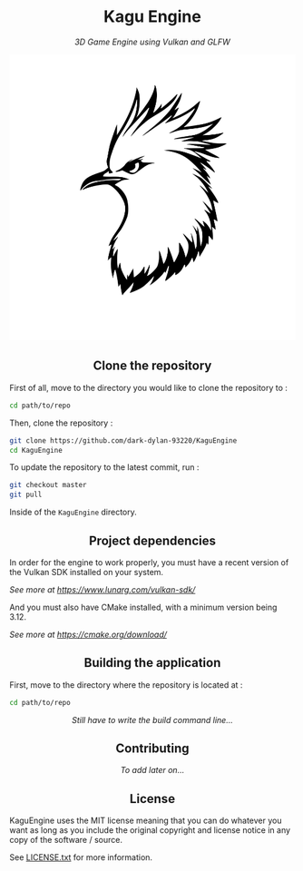 <h1 align="center">Kagu Engine</h1>

<p align="center"><i>3D Game Engine using Vulkan and GLFW</i></p>

<p align="center">
  <img src="Images/KaguEngine_Logo.png" alt="Kagu Engine logo"/>
</p>

<h2 align="center">Clone the repository</h2>

First of all, move to the directory you would like to clone the repository to :
```bash
cd path/to/repo
```

Then, clone the repository :
```bash
git clone https://github.com/dark-dylan-93220/KaguEngine
cd KaguEngine
```

To update the repository to the latest commit, run :
```bash
git checkout master
git pull
```
Inside of the `KaguEngine` directory.

<h2 align="center">Project dependencies</h2>

In order for the engine to work properly, you must have a recent version of the Vulkan SDK installed on your system.

<i>See more at https://www.lunarg.com/vulkan-sdk/</i>

And you must also have CMake installed, with a minimum version being 3.12.

<i>See more at https://cmake.org/download/</i>

<h2 align="center">Building the application</h2>

First, move to the directory where the repository is located at :
```bash
cd path/to/repo
```

<p align="center"><i>Still have to write the build command line...</i></p>

<h2 align="center">Contributing</h2>

<p align="center"><i>To add later on...</i></p>

<h2 align="center">License</h2>

KaguEngine uses the MIT license meaning that you can do whatever you want as long as you include the original copyright and license notice in any copy of the software / source.

See [LICENSE.txt](LICENSE.txt) for more information.